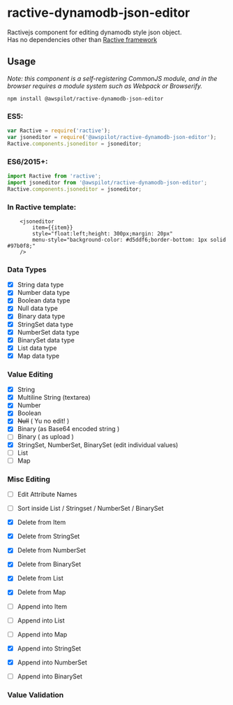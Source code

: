 # ractive-dynamodb-json-editor

Ractivejs component for editing dynamodb style json object.  
Has no dependencies other than [Ractive framework](https://ractive.js.org/)  

## Usage

_Note: this component is a self-registering CommonJS module, and in the browser
requires a module system such as Webpack or Browserify._

    npm install @awspilot/ractive-dynamodb-json-editor

### ES5:

```js
var Ractive = require('ractive');
var jsoneditor = require('@awspilot/ractive-dynamodb-json-editor');
Ractive.components.jsoneditor = jsoneditor;
```

### ES6/2015+:

```js
import Ractive from 'ractive';
import jsoneditor from '@awspilot/ractive-dynamodb-json-editor';
Ractive.components.jsoneditor = jsoneditor;
```

### In Ractive template:

```
	<jsoneditor
		item={{item}}
		style="float:left;height: 300px;margin: 20px"
		menu-style="background-color: #d5ddf6;border-bottom: 1px solid #97b0f8;"
	/>
```


### Data Types
- [x] String data type
- [x] Number data type
- [x] Boolean data type
- [x] Null data type
- [x] Binary data type
- [x] StringSet data type
- [x] NumberSet data type
- [x] BinarySet data type
- [x] List data type
- [x] Map data type

### Value Editing

- [x] String
- [x] Multiline String (textarea)
- [x] Number
- [x] Boolean
- [x] ~~Null~~ ( Yu no edit! )
- [x] Binary (as Base64 encoded string )
- [ ] Binary ( as upload )
- [x] StringSet, NumberSet, BinarySet (edit individual values)
- [ ] List
- [ ] Map

### Misc Editing

- [ ] Edit Attribute Names
- [ ] Sort inside List / Stringset / NumberSet / BinarySet
- [x] Delete from Item
- [x] Delete from StringSet
- [x] Delete from NumberSet
- [x] Delete from BinarySet
- [x] Delete from List
- [x] Delete from Map
- [ ] Append into Item
- [ ] Append into List
- [ ] Append into Map
- [x] Append into StringSet
- [x] Append into NumberSet
- [ ] Append into BinarySet


### Value Validation
